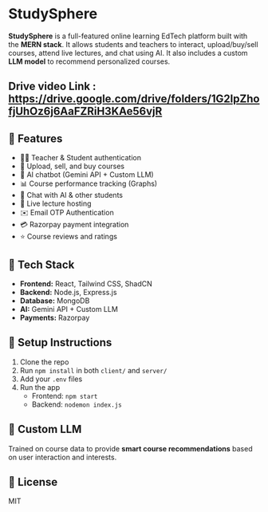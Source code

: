 # StudySphere

**StudySphere** is a full-featured online learning EdTech platform built with the **MERN stack**. It allows students and teachers to interact, upload/buy/sell courses, attend live lectures, and chat using AI. It also includes a custom **LLM model** to recommend personalized courses.

## Drive video Link : https://drive.google.com/drive/folders/1G2lpZhofjUhOz6j6AaFZRiH3KAe56vjR

## 🚀 Features

- 🧑‍🏫 Teacher & Student authentication  
- 🎥 Upload, sell, and buy courses  
- 🧠 AI chatbot (Gemini API + Custom LLM)  
- 📊 Course performance tracking (Graphs)  
- 💬 Chat with AI & other students  
- 🔴 Live lecture hosting  
- ✉️ Email OTP Authentication  
- 💳 Razorpay payment integration  
- ⭐ Course reviews and ratings  

## 🧰 Tech Stack

- **Frontend:** React, Tailwind CSS, ShadCN  
- **Backend:** Node.js, Express.js  
- **Database:** MongoDB  
- **AI:** Gemini API + Custom LLM  
- **Payments:** Razorpay  

## 📌 Setup Instructions

1. Clone the repo  
2. Run `npm install` in both `client/` and `server/`  
3. Add your `.env` files  
4. Run the app  
   - Frontend: `npm start`  
   - Backend: `nodemon index.js`  

## 🤖 Custom LLM

Trained on course data to provide **smart course recommendations** based on user interaction and interests.

## 📄 License

MIT
